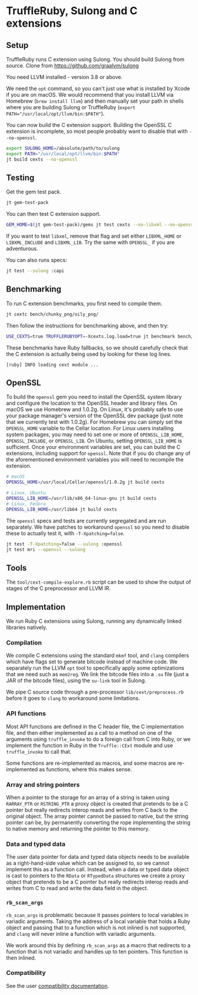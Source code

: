 # TruffleRuby, Sulong and C extensions

## Setup

TruffleRuby runs C extension using Sulong. You should build Sulong from source.
Clone from https://github.com/graalvm/sulong

You need LLVM installed - version 3.8 or above.

We need the `opt` command, so you can't just use what is installed by Xcode if
you are on macOS. We would recommend that you install LLVM via Homebrew (`brew
install llvm`) and then manually set your path in shells where you are building
Sulong or TruffleRuby (`export PATH="/usr/local/opt/llvm/bin:$PATH"`).

You can now build the C extension support. Building the OpenSSL C extension is
incomplete, so most people probably want to disable that with `--no-openssl`.

```bash
export SULONG_HOME=/absolute/path/to/sulong
export PATH="/usr/local/opt/llvm/bin:$PATH"
jt build cexts --no-openssl
```

## Testing

Get the gem test pack.

```bash
jt gem-test-pack
```

You can then test C extension support.

```bash
GEM_HOME=$(jt gem-test-pack)/gems jt test cexts --no-libxml --no-openssl
```

If you want to test `libxml`, remove that flag and set either `LIBXML_HOME` or
`LIBXML_INCLUDE` and `LIBXML_LIB`. Try the same with `OPENSSL_` if you are
adventurous.

You can also runs specs:

```bash
jt test --sulong :capi
```

## Benchmarking

To run C extension benchmarks, you first need to compile them.

```bash
jt cextc bench/chunky_png/oily_png/
```

Then follow the instructions for benchmarking above, and then try:

```bash
USE_CEXTS=true TRUFFLERUBYOPT=-Xcexts.log.load=true jt benchmark bench/chunky_png/chunky-color-r.rb --simple
```

These benchmarks have Ruby fallbacks, so we should carefully check that the
C extension is actually being used by looking for these log lines.

```
[ruby] INFO loading cext module ...
```

## OpenSSL

To build the `openssl` gem you need to install the OpenSSL system library and configure the
location to the OpenSSL header and library files. On macOS we use Homebrew and 1.0.2g.
On Linux, it's probably safe to use your package manager's version of the OpenSSL dev package
(just note that we currently test with 1.0.2g).
For Homebrew you can simply set the `OPENSSL_HOME` variable to the Cellar location.
For Linux users installing system packages, you may need
to set one or more of `OPENSSL_LIB_HOME`, `OPENSSL_INCLUDE`, or `OPENSSL_LIB`.
On Ubuntu, setting `OPENSSL_LIB_HOME` is sufficient.
Once your environment variables are set, you can build the C extensions, including support for `openssl`.
Note that if you do change any of the aforementioned environment variables you will need to recompile the extension.

```bash
# macOS
OPENSSL_HOME=/usr/local/Cellar/openssl/1.0.2g jt build cexts

# Linux, Ubuntu
OPENSSL_LIB_HOME=/usr/lib/x86_64-linux-gnu jt build cexts
# Linux, Fedora
OPENSSL_LIB_HOME=/usr/lib64 jt build cexts
```

The `openssl` specs and tests are currently segregated and are run separately.
We have patches to workaround `openssl` so you need to disable these to
actually test it, with `-T-Xpatching=false`.

```bash
jt test -T-Xpatching=false --sulong :openssl
jt test mri --openssl --sulong
```

## Tools

The `tool/cext-compile-explore.rb` script can be used to show the output of
stages of the C preprocessor and LLVM IR.

## Implementation

We run Ruby C extensions using Sulong, running any dynamically linked libraries
natively.

### Compilation

We compile C extensions using the standard `mkmf` tool, and `clang` compilers
which have flags set to generate bitcode instead of machine code. We separately
run the LLVM `opt` tool to specifically apply some optimizations that we need
such as `mem2reg`. We link the bitcode files into a `.su` file (just a JAR of
the bitcode files), using the `su-link` tool in Sulong.

We pipe C source code through a pre-processor `lib/cext/preprocess.rb` before it
goes to `clang` to workaround some limitations.

### API functions

Most API functions are defined in the C header file, the C implementation file,
and then either implemented as a call to a method on one of the arguments using
`truffle_invoke` to do a foreign call from C into Ruby, or we implement the
function in Ruby in the `Truffle::CExt` module and use `truffle_invoke` to call
that.

Some functions are re-implemented as macros, and some macros are re-implemented
as functions, where this makes sense.

### Array and string pointers

When a pointer to the storage for an array of a string is taken using
`RARRAY_PTR` or `RSTRING_PTR` a proxy object is created that pretends to be a C
pointer but really redirects interop reads and writes from C back to the
original object. The array pointer cannot be passed to native, but the string
pointer can be, by permanently converting the rope implementing the string to
native memory and returning the pointer to this memory.

### Data and typed data

The user data pointer for data and typed data objects needs to be available as a
right-hand-side value which can be assigned to, so we cannot implement this as a
function call. Instead, when a data or typed data object is cast to pointers to
the `RData` or `RTypedData` structures we create a proxy object that pretends to
be a C pointer but really redirects interop reads and writes from C to read and
write the data field in the object.

### `rb_scan_args`

`rb_scan_args` is problematic because it passes pointers to local variables in
variadic arguments. Taking the address of a local variable that holds a Ruby
object and passing that to a function which is not inlined is not supported, and
`clang` will never inline a function with variadic arguments.

We work around this by defining `rb_scan_args` as a macro that redirects to a
function that is not variadic and handles up to ten pointers. This function is
then inlined.

### Compatibility

See the user [compatibility documentation](../user/compatibility.md).
